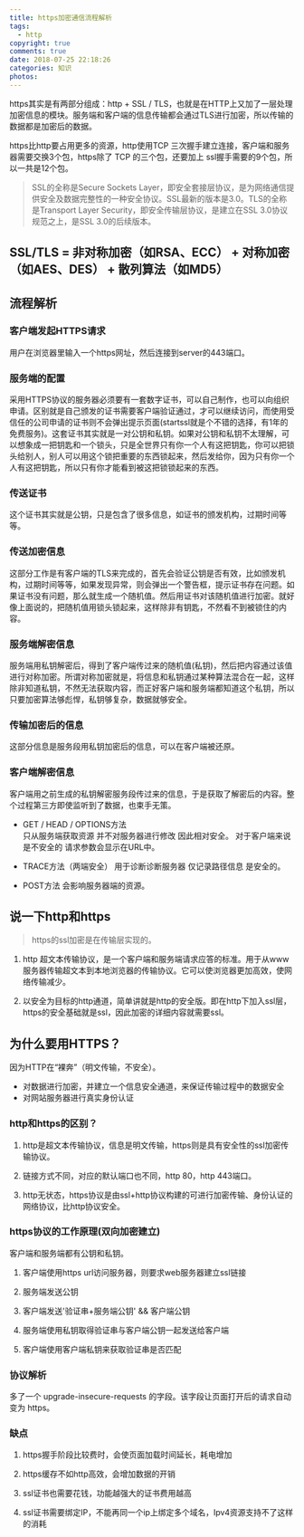 ```yaml
---
title: https加密通信流程解析
tags:
  - http
copyright: true
comments: true
date: 2018-07-25 22:18:26
categories: 知识
photos:
---
```


https其实是有两部分组成：http + SSL / TLS，也就是在HTTP上又加了一层处理加密信息的模块。服务端和客户端的信息传输都会通过TLS进行加密，所以传输的数据都是加密后的数据。

https比http要占用更多的资源，http使用TCP 三次握手建立连接，客户端和服务器需要交换3个包，https除了 TCP 的三个包，还要加上 ssl握手需要的9个包，所以一共是12个包。

> SSL的全称是Secure Sockets Layer，即安全套接层协议，是为网络通信提供安全及数据完整性的一种安全协议。SSL最新的版本是3.0。TLS的全称是Transport Layer Security，即安全传输层协议，是建立在SSL 3.0协议规范之上，是SSL 3.0的后续版本。

SSL/TLS = 非对称加密（如RSA、ECC） + 对称加密（如AES、DES） + 散列算法（如MD5）
---

<!-- more -->

## 流程解析

### 客户端发起HTTPS请求

用户在浏览器里输入一个https网址，然后连接到server的443端口。

### 服务端的配置

采用HTTPS协议的服务器必须要有一套数字证书，可以自己制作，也可以向组织申请。区别就是自己颁发的证书需要客户端验证通过，才可以继续访问，而使用受信任的公司申请的证书则不会弹出提示页面(startssl就是个不错的选择，有1年的免费服务)。这套证书其实就是一对公钥和私钥。如果对公钥和私钥不太理解，可以想象成一把钥匙和一个锁头，只是全世界只有你一个人有这把钥匙，你可以把锁头给别人，别人可以用这个锁把重要的东西锁起来，然后发给你，因为只有你一个人有这把钥匙，所以只有你才能看到被这把锁锁起来的东西。

### 传送证书

这个证书其实就是公钥，只是包含了很多信息，如证书的颁发机构，过期时间等等。

### 传送加密信息

这部分工作是有客户端的TLS来完成的，首先会验证公钥是否有效，比如颁发机构，过期时间等等，如果发现异常，则会弹出一个警告框，提示证书存在问题。如果证书没有问题，那么就生成一个随机值。然后用证书对该随机值进行加密。就好像上面说的，把随机值用锁头锁起来，这样除非有钥匙，不然看不到被锁住的内容。

### 服务端解密信息

服务端用私钥解密后，得到了客户端传过来的随机值(私钥)，然后把内容通过该值进行对称加密。所谓对称加密就是，将信息和私钥通过某种算法混合在一起，这样除非知道私钥，不然无法获取内容，而正好客户端和服务端都知道这个私钥，所以只要加密算法够彪悍，私钥够复杂，数据就够安全。

### 传输加密后的信息

这部分信息是服务段用私钥加密后的信息，可以在客户端被还原。

### 客户端解密信息

客户端用之前生成的私钥解密服务段传过来的信息，于是获取了解密后的内容。整个过程第三方即使监听到了数据，也束手无策。

- GET / HEAD / OPTIONS方法           
只从服务端获取资源 并不对服务器进行修改 因此相对安全。
对于客户端来说是不安全的 请求参数会显示在URL中。 

- TRACE方法（两端安全）
用于诊断诊断服务器 仅记录路径信息 是安全的。

- POST方法
会影响服务器端的资源。

## 说一下http和https
> https的ssl加密是在传输层实现的。

1. http 超文本传输协议，是一个客户端和服务端请求应答的标准。用于从www服务器传输超文本到本地浏览器的传输协议。它可以使浏览器更加高效，使网络传输减少。

2. 以安全为目标的http通道，简单讲就是http的安全版。即在http下加入ssl层，https的安全基础就是ssl，因此加密的详细内容就需要ssl。

## 为什么要用HTTPS？
因为HTTP在“裸奔”（明文传输，不安全）。
- 对数据进行加密，并建立一个信息安全通道，来保证传输过程中的数据安全
- 对网站服务器进行真实身份认证

### http和https的区别？
1. http是超文本传输协议，信息是明文传输，https则是具有安全性的ssl加密传输协议。

2. 链接方式不同，对应的默认端口也不同，http 80，http 443端口。

3. http无状态，https协议是由ssl+http协议构建的可进行加密传输、身份认证的网络协议，比http协议安全。

### https协议的工作原理(双向加密建立)
客户端和服务端都有公钥和私钥。

1. 客户端使用https url访问服务器，则要求web服务器建立ssl链接

2. 服务端发送公钥

3. 客户端发送'验证串+服务端公钥' && 客户端公钥

4. 服务端使用私钥取得验证串与客户端公钥一起发送给客户端

5. 客户端使用客户端私钥来获取验证串是否匹配

### 协议解析
多了一个 upgrade-insecure-requests 的字段。该字段让页面打开后的请求自动变为 https。

### 缺点
1. https握手阶段比较费时，会使页面加载时间延长，耗电增加

2. https缓存不如http高效，会增加数据的开销

3. ssl证书也需要花钱，功能越强大的证书费用越高

4. ssl证书需要绑定IP，不能再同一个ip上绑定多个域名，Ipv4资源支持不了这样的消耗
